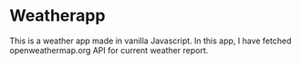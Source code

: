 # Weatherapp
This is a weather app made in vanilla Javascript.  In this app, I have fetched openweathermap.org API for current weather report.
